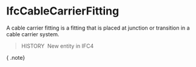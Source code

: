 IfcCableCarrierFitting
======================

A cable carrier fitting is a fitting that is placed at junction or transition in a cable carrier system.

> HISTORY&nbsp; New entity in IFC4

{ .note}
>
